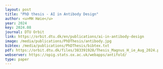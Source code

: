 ```yaml
--- 
layout: post
title: "PhD thesis - AI in Antibody Design"
author: <u>MH Høie</u>
year: 2024
key: 2024.08
journal: DTU Orbit
link: https://orbit.dtu.dk/en/publications/ai-in-antibody-design
image: /media/publications/PhDThesis/antibody.jpg
bibtex: /media/publications/PhDThesis/bibtex.txt
pdf: https://orbit.dtu.dk/files/383391928/Thesis_Magnus_H_ie_Aug_2024.pdf
webserver: https://opig.stats.ox.ac.uk/webapps/antifold/
type: paper
---
```

